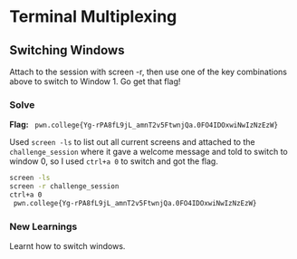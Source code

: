 # Terminal Multiplexing

## Switching Windows
Attach to the session with screen -r, then use one of the key combinations above to switch to Window 1. Go get that flag!

### Solve
**Flag:** ` pwn.college{Yg-rPA8fL9jL_amnT2v5FtwnjQa.0FO4IDOxwiNwIzNzEzW}`

Used ```screen -ls``` to list out all current screens and attached to the ```challenge_session``` where it gave a welcome message and told to switch to window 0, so I used ```ctrl+a 0``` to switch and got the flag.

```bash
screen -ls
screen -r challenge_session
ctrl+a 0
 pwn.college{Yg-rPA8fL9jL_amnT2v5FtwnjQa.0FO4IDOxwiNwIzNzEzW}
```

### New Learnings
Learnt how to switch windows.

